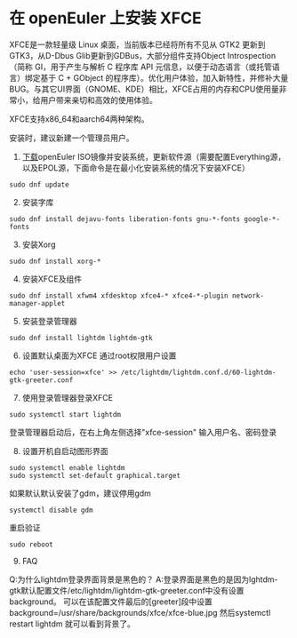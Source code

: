# 在 openEuler 上安装 XFCE
XFCE是一款轻量级 Linux 桌面，当前版本已经将所有不见从 GTK2 更新到 GTK3，从D-Dbus Glib更新到GDBus，大部分组件支持Object Introspection（简称 GI，用于产生与解析 C 程序库 API 元信息，以便于动态语言（或托管语言）绑定基于 C + GObject 的程序库）。优化用户体验，加入新特性，并修补大量BUG。与其它UI界面（GNOME、KDE）相比，XFCE占用的内存和CPU使用量非常小，给用户带来亲切和高效的使用体验。

XFCE支持x86_64和aarch64两种架构。

安装时，建议新建一个管理员用户。

1. [下载](https://openeuler.org/zh/download/)openEuler ISO镜像并安装系统，更新软件源（需要配置Everything源，以及EPOL源，下面命令是在最小化安装系统的情况下安装XFCE）
```
sudo dnf update
```

2. 安装字库
```
sudo dnf install dejavu-fonts liberation-fonts gnu-*-fonts google-*-fonts
```

3. 安装Xorg
```
sudo dnf install xorg-*
```

4. 安装XFCE及组件
```
sudo dnf install xfwm4 xfdesktop xfce4-* xfce4-*-plugin network-manager-applet
```

5. 安装登录管理器
```
sudo dnf install lightdm lightdm-gtk
```

6. 设置默认桌面为XFCE
通过root权限用户设置
```
echo 'user-session=xfce' >> /etc/lightdm/lightdm.conf.d/60-lightdm-gtk-greeter.conf
```

7. 使用登录管理器登录XFCE
```
sudo systemctl start lightdm
```
登录管理器启动后，在右上角左侧选择"xfce-session"
输入用户名、密码登录

8. 设置开机自启动图形界面
```
sudo systemctl enable lightdm
sudo systemctl set-default graphical.target
```
如果默认默认安装了gdm，建议停用gdm
```
systemctl disable gdm
```
重启验证
```
sudo reboot
```

9. FAQ

Q:为什么lightdm登录界面背景是黑色的？
A:登录界面是黑色的是因为lghtdm-gtk默认配置文件/etc/lightdm/lightdm-gtk-greeter.conf中没有设置background。
可以在该配置文件最后的[greeter]段中设置 background=/usr/share/backgrounds/xfce/xfce-blue.jpg
然后systemctl restart lightdm 就可以看到背景了。
